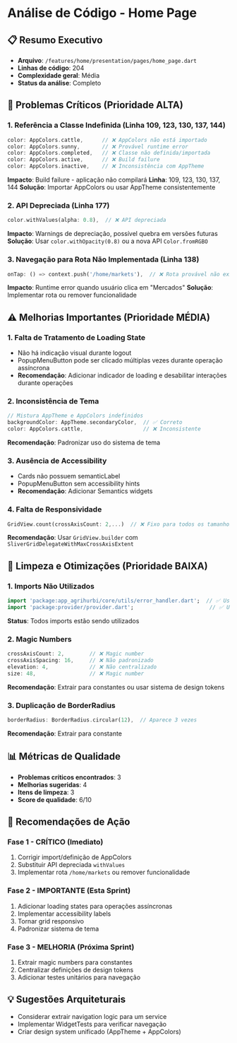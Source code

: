 # Análise de Código - Home Page

## 📋 Resumo Executivo
- **Arquivo**: `/features/home/presentation/pages/home_page.dart`
- **Linhas de código**: 204
- **Complexidade geral**: Média
- **Status da análise**: Completo

## 🚨 Problemas Críticos (Prioridade ALTA)

### 1. **Referência a Classe Indefinida (Linha 109, 123, 130, 137, 144)**
```dart
color: AppColors.cattle,      // ❌ AppColors não está importado
color: AppColors.sunny,       // ❌ Provável runtime error
color: AppColors.completed,   // ❌ Classe não definida/importada
color: AppColors.active,      // ❌ Build failure
color: AppColors.inactive,    // ❌ Inconsistência com AppTheme
```
**Impacto**: Build failure - aplicação não compilará
**Linha**: 109, 123, 130, 137, 144
**Solução**: Importar AppColors ou usar AppTheme consistentemente

### 2. **API Depreciada (Linha 177)**
```dart
color.withValues(alpha: 0.8),  // ❌ API depreciada
```
**Impacto**: Warnings de depreciação, possível quebra em versões futuras
**Solução**: Usar `color.withOpacity(0.8)` ou a nova API `Color.fromRGBO`

### 3. **Navegação para Rota Não Implementada (Linha 138)**
```dart
onTap: () => context.push('/home/markets'),  // ❌ Rota provável não existente
```
**Impacto**: Runtime error quando usuário clica em "Mercados"
**Solução**: Implementar rota ou remover funcionalidade

## ⚠️ Melhorias Importantes (Prioridade MÉDIA)

### 1. **Falta de Tratamento de Loading State**
- Não há indicação visual durante logout
- PopupMenuButton pode ser clicado múltiplas vezes durante operação assíncrona
- **Recomendação**: Adicionar indicador de loading e desabilitar interações durante operações

### 2. **Inconsistência de Tema**
```dart
// Mistura AppTheme e AppColors indefinidos
backgroundColor: AppTheme.secondaryColor,  // ✅ Correto
color: AppColors.cattle,                   // ❌ Inconsistente
```
**Recomendação**: Padronizar uso do sistema de tema

### 3. **Ausência de Accessibility**
- Cards não possuem semanticLabel
- PopupMenuButton sem accessibility hints
- **Recomendação**: Adicionar Semantics widgets

### 4. **Falta de Responsividade**
```dart
GridView.count(crossAxisCount: 2,...)  // ❌ Fixo para todos os tamanhos
```
**Recomendação**: Usar `GridView.builder` com `SliverGridDelegateWithMaxCrossAxisExtent`

## 🧹 Limpeza e Otimizações (Prioridade BAIXA)

### 1. **Imports Não Utilizados**
```dart
import 'package:app_agrihurbi/core/utils/error_handler.dart';  // ✅ Usado
import 'package:provider/provider.dart';                        // ✅ Usado
```
**Status**: Todos imports estão sendo utilizados

### 2. **Magic Numbers**
```dart
crossAxisCount: 2,        // ❌ Magic number
crossAxisSpacing: 16,     // ❌ Não padronizado
elevation: 4,             // ❌ Não centralizado
size: 48,                 // ❌ Magic number
```
**Recomendação**: Extrair para constantes ou usar sistema de design tokens

### 3. **Duplicação de BorderRadius**
```dart
borderRadius: BorderRadius.circular(12),  // Aparece 3 vezes
```
**Recomendação**: Extrair para constante

## 📊 Métricas de Qualidade
- **Problemas críticos encontrados**: 3
- **Melhorias sugeridas**: 4
- **Itens de limpeza**: 3
- **Score de qualidade**: 6/10

## 🔧 Recomendações de Ação

### **Fase 1 - CRÍTICO (Imediato)**
1. Corrigir import/definição de AppColors
2. Substituir API depreciada `withValues`
3. Implementar rota `/home/markets` ou remover funcionalidade

### **Fase 2 - IMPORTANTE (Esta Sprint)**
1. Adicionar loading states para operações assíncronas
2. Implementar accessibility labels
3. Tornar grid responsivo
4. Padronizar sistema de tema

### **Fase 3 - MELHORIA (Próxima Sprint)**
1. Extrair magic numbers para constantes
2. Centralizar definições de design tokens
3. Adicionar testes unitários para navegação

## 💡 Sugestões Arquiteturais
- Considerar extrair navigation logic para um service
- Implementar WidgetTests para verificar navegação
- Criar design system unificado (AppTheme + AppColors)
